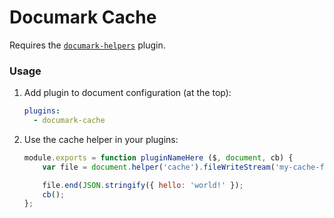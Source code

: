 # Documark Cache

Requires the [`documark-helpers`](https://github.com/mauvm/documark-helpers) plugin.

### Usage

1. Add plugin to document configuration (at the top):

	```yaml
	plugins:
	  - documark-cache
	```

2. Use the cache helper in your plugins:

	```js
	module.exports = function pluginNameHere ($, document, cb) {
		var file = document.helper('cache').fileWriteStream('my-cache-file.json');

		file.end(JSON.stringify({ hello: 'world!' });
		cb();
	};
	```
